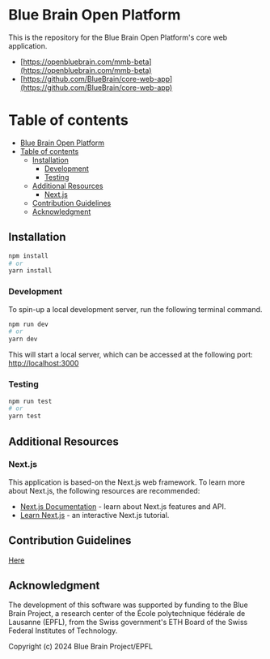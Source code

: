 # Blue Brain Open Platform

This is the repository for the Blue Brain Open Platform's core web application.

- [https://openbluebrain.com/mmb-beta](https://openbluebrain.com/mmb-beta)
- [https://github.com/BlueBrain/core-web-app](https://github.com/BlueBrain/core-web-app)

# Table of contents

- [Blue Brain Open Platform](#blue-brain-open-platform)
- [Table of contents](#table-of-contents)
  - [Installation](#installation)
    - [Development](#development)
    - [Testing](#testing)
  - [Additional Resources](#additional-resources)
    - [Next.js](#nextjs)
  - [Contribution Guidelines](#contribution-guidelines)
  - [Acknowledgment](#acknowledgment)

## Installation

```bash
npm install
# or
yarn install
```

### Development

To spin-up a local development server, run the following terminal command.

```bash
npm run dev
# or
yarn dev
```

This will start a local server, which can be accessed at the following port: [http://localhost:3000](http://localhost:3000)

### Testing

```bash
npm run test
# or
yarn test
```

## Additional Resources

### Next.js

This application is based-on the Next.js web framework. To learn more about Next.js, the following resources are recommended:

- [Next.js Documentation](https://nextjs.org/docs) - learn about Next.js features and API.
- [Learn Next.js](https://nextjs.org/learn) - an interactive Next.js tutorial.

## Contribution Guidelines

[Here](./CONTRIBUTING.md)

## Acknowledgment

The development of this software was supported by funding to the Blue Brain Project, a research center of the École polytechnique fédérale de Lausanne (EPFL), from the Swiss government's ETH Board of the Swiss Federal Institutes of Technology.

Copyright (c) 2024 Blue Brain Project/EPFL
